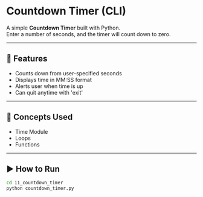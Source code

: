 # Countdown Timer (CLI)

A simple **Countdown Timer** built with Python.  
Enter a number of seconds, and the timer will count down to zero.

---

## 🔑 Features
- Counts down from user-specified seconds
- Displays time in MM:SS format
- Alerts user when time is up
- Can quit anytime with 'exit'

---

## 🧠 Concepts Used
- Time Module
- Loops
- Functions

---

## ▶️ How to Run
```bash
cd 11_countdown_timer
python countdown_timer.py
